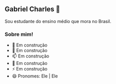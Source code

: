 ## Gabriel Charles 👋
Sou estudante do ensino médio que mora no Brasil.

### Sobre mim!
- 🔭 Em construção
- 🌱 Em construção
- 📫 Em construção
- 💬 Em construção
- ⚡ Em construção
- 😄 Pronomes: Ele | Ele

<!--
**gabrielcharlesgcmifs/gabrielcharlesgcmifs** is a ✨ _special_ ✨ repository because its `README.md` (this file) appears on your GitHub profile.

Here are some ideas to get you started:

- 🔭 I’m currently working on ...
- 🌱 I’m currently learning ...
- 👯 I’m looking to collaborate on ...
- 🤔 I’m looking for help with ...
- 💬 Ask me about ...
- 📫 How to reach me: ...
- 😄 Pronouns: ...
- ⚡ Fun fact: ...
-->
